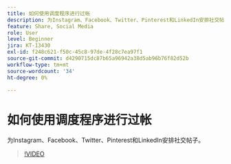 ```yaml
---
title: 如何使用调度程序进行过帐
description: 为Instagram、Facebook、Twitter、Pinterest和LinkedIn安排社交帖子
feature: Share, Social Media
role: User
level: Beginner
jira: KT-13430
exl-id: f248c621-f50c-45c8-97de-4f28c7ea97f1
source-git-commit: d4290715dc87b65a96942a38d5ab96b76f82d52b
workflow-type: tm+mt
source-wordcount: '34'
ht-degree: 0%

---
```


# 如何使用调度程序进行过帐

为Instagram、Facebook、Twitter、Pinterest和LinkedIn安排社交帖子。

>[!VIDEO](https://video.tv.adobe.com/v/3420242?quality=12&learn=on&hidetitle=true)
